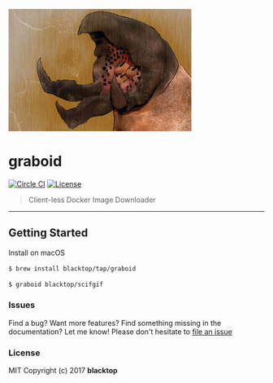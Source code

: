 ![logo](https://github.com/blacktop/graboid/raw/master/graboids.jpg)

graboid
=======

[![Circle CI](https://circleci.com/gh/blacktop/graboid.png?style=shield)](https://circleci.com/gh/blacktop/graboid) [![License](http://img.shields.io/:license-mit-blue.svg)](http://doge.mit-license.org)

> Client-less Docker Image Downloader

---

Getting Started
---------------

Install on macOS

```sh
$ brew install blacktop/tap/graboid
```

```sh
$ graboid blacktop/scifgif
```

### Issues

Find a bug? Want more features? Find something missing in the documentation? Let me know! Please don't hesitate to [file an issue](https://github.com/blacktop/graboid/issues/new)

### License

MIT Copyright (c) 2017 **blacktop**